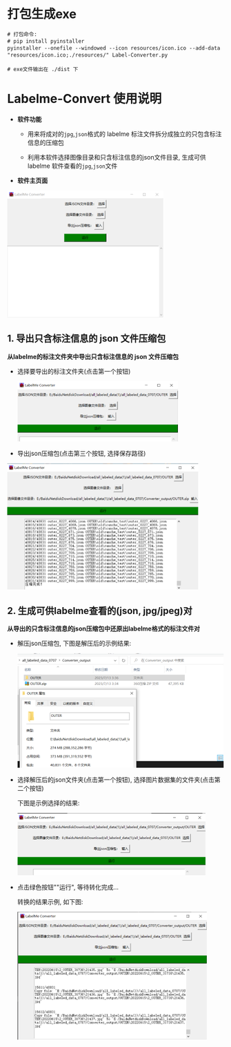 # 打包生成exe
```shell
# 打包命令: 
# pip install pyinstaller
pyinstaller --onefile --windowed --icon resources/icon.ico --add-data "resources/icon.ico;./resources/" Label-Converter.py

# exe文件输出在 ./dist 下
```

# Labelme-Convert 使用说明

- **软件功能**

  - 用来将成对的`jpg`,`json`格式的 labelme 标注文件拆分成独立的只包含标注信息的压缩包

  - 利用本软件选择图像目录和只含标注信息的json文件目录, 生成可供 labelme 软件查看的`jpg`,`json`文件

- **软件主页面**

<img src="img/image-20230713032357889.png" alt="image-20230713032357889" style="zoom:50%;" />





## 1. 导出只含标注信息的 json 文件压缩包

**从labelme的标注文件夹中导出只含标注信息的 json 文件压缩包**

- 选择要导出的标注文件夹(点击第一个按钮)

  <img src="img/image-20230713033057206.png" alt="image-20230713033057206" style="zoom:50%;" />

- 导出json压缩包(点击第三个按钮, 选择保存路径)

<img src="img/image-20230713033515967.png" alt="image-20230713033515967" style="zoom:50%;" />



## 2. 生成可供labelme查看的(json, jpg/jpeg)对

**从导出的只含标注信息的json压缩包中还原出labelme格式的标注文件对**

- 解压json压缩包, 下图是解压后的示例结果:

  <img src="img/image-20230713033730247.png" alt="image-20230713033730247" style="zoom:50%;" />

  

- 选择解压后的json文件夹(点击第一个按钮), 选择图片数据集的文件夹(点击第二个按钮)

  下图是示例选择的结果:

  <img src="img/image-20230713034207437.png" alt="image-20230713034207437" style="zoom:50%;" />

- 点击绿色按钮""运行", 等待转化完成...

  转换的结果示例, 如下图:

  <img src="img/image-20230713035618766.png" alt="image-20230713035618766" style="zoom:50%;" />

  

  

